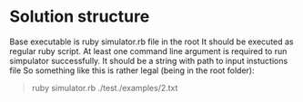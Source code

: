 # Solution structure
Base executable is ruby simulator.rb file in the root
It should be executed as regular ruby script. At least one command line argument is required to run simpulator successfully. It should be a string with path to input instuctions file
So something like this is rather legal (being in the root folder):
> ruby simulator.rb ./test./examples/2.txt
